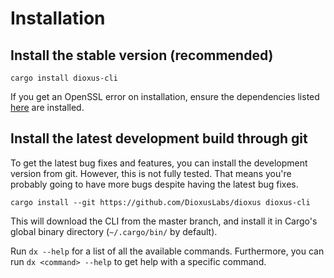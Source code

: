 # Installation

## Install the stable version (recommended)

```
cargo install dioxus-cli
```

If you get an OpenSSL error on installation, ensure the dependencies listed [here](https://docs.rs/openssl/latest/openssl/#automatic) are installed.

## Install the latest development build through git

To get the latest bug fixes and features, you can install the development version from git. However, this is not fully tested. That means you're probably going to have more bugs despite having the latest bug fixes.

```
cargo install --git https://github.com/DioxusLabs/dioxus dioxus-cli
```

This will download the CLI from the master branch, and install it in Cargo's global binary directory (`~/.cargo/bin/` by default).

Run `dx --help` for a list of all the available commands. Furthermore, you can run `dx <command> --help` to get help with a specific command.
